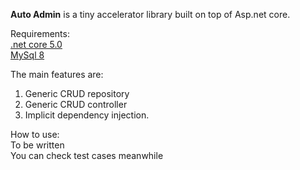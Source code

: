 <b>Auto Admin</b> is a tiny accelerator library built on top of Asp.net core.<br>

Requirements:<br>
[.net core 5.0](https://dotnet.microsoft.com/download) <br>
[MySql 8](https://dev.mysql.com/downloads/mysql/8.html) <br>

The main features are:<br>
1. Generic CRUD repository<br>
2. Generic CRUD controller<br>
3. Implicit dependency injection.

How to use:<br>
To be written<br>
You can check test cases meanwhile

